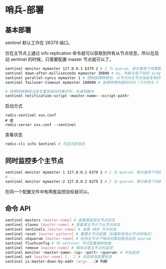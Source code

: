 # 哨兵-部署

## 基本部署

sentinel 默认工作在 26379 端口。

仅在主节点上通过 info replication 命令就可以获取到所有从节点信息，所以在启动 sentinel 的时候，只需要配置 master 节点就可以了。

```sh
sentinel monitor mymaster 127.0.0.1 6379 2 # 2 为 quorum，表示客观下线票数
sentinel down-after-milliseconds mymaster 30000 # ms，判断主观下线的 ping 超时时间
sentinel parallel-syncs mymaster 1 # 限制故障转移后，从节点向主节点发起复制的并发数
sentinel failover-timeout mymaster 180000 # 故障转移的超时时间（下次称为 2 倍递增）

# 故障转移期间当发生警告级别的事件时，会调用脚本
sentinel notification-script <master-name> <script-path>
```

启动方式

```SH
redis-sentinel xxx.conf
# 或
redis-server xxx.conf --sentinel
```

查看状态

```sh
redis-cli info Sentinel # 可显示控信息
```

## 同时监控多个主节点

```sh
sentinel monitor mymaster-1 127.0.0.1 6379 2 # 2 为 quorum，表示客观下线票数
# ...
sentinel monitor mymaster-2 127.0.0.2 6379 2 # 2 为 quorum，表示客观下线票数
```

在同一个配置文件中有两套监控目标就可以。

## 命令 API

```sh
sentinel masters [master-name] # 查看被监控主节点状态
sentinel slaves [master-name] # 查看某主节点下从节点状态
sentinel sentinels [master-name] # 查看 哨兵 节点状态
sentinel reset [master-pattern] # 重置主节点配置（如重新发现从节点和哨兵）
sentinel ckquorum [master-name] # 检测主节点下哨兵的数目是否达到 quorum
sentinel flushconfig # 将 sentinel 节点配置强制刷盘
sentinel remove [master-name] # 移除对某主节点的监控
sentinel monitor <master-name> <ip> <port> <quorum> # 开始监控
sentinel set [master-name] [...] # 动态修改配置信息
sentinel is-master-down-by-addr [args...]# 判断
```